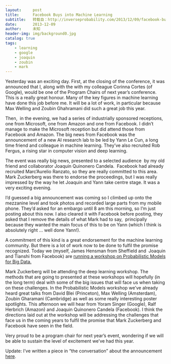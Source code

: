 ```yaml
---
layout:     post
title:      Facebook Buys into Machine Learning
subtitle:   转载自：http://inverseprobability.com/2013/12/09/facebook-buys-into-machine-learning
date:       2013-12-09
author:     未知
header-img: img/background0.jpg
catalog: true
tags:
    - learning
    - google
    - joaquin
    - zoubin
    - mark
---
```


Yesterday was an exciting day. First, at the closing of the conference, it was announced that I, along with the with my colleague Corinna Cortes (of Google), would be one of the Program Chairs of next year’s conference. This is a really great honour. Many of the key figures in machine learning have done this job before me. It will be a lot of work, in particular because Max Welling and Zoubin Ghahramani did such a great job this year.

Then,  in the evening, we had a series of industrially sponsored receptions, one from Microsoft, one from Amazon and one from Facebook. I didn’t manage to make the Microsoft reception but did attend those from Facebook and Amazon. The big news from Facebook was the announcement of a new AI research lab to be led by Yann Le Cun, a long time friend and colleague in machine learning. They’ve also recruited Rob Fergus, a rising star in computer vision and deep learning.

The event was really big news, presented to a selected audience  by my old friend and collaborator Joaquin Quinonero Candela.  Facebook had already recruited Marc’Aurelio Ranzato, so they are really committed to this area. Mark Zuckerberg was there to endorse the proceedings, but I was really impressed by the way he let Joaquin and Yann take centre stage. It was a very exciting evening.

I’d guessed a big announcement was coming so I climbed up onto the mezzanine level and took photos and recorded large parts from my mobile phone. They’d asked for an embargo until 8 am this morning, so I’m just posting about this now. I also cleared it with Facebook before posting, they asked that I remove the details of what Mark had to say,  principally because they wanted the main focus of this to be on Yann (which I think is absolutely right … well done Yann!).

A commitment of this kind is a great endorsement for the machine learning community. But there is a lot of work now to be done to fulfil the promise recognized. Today we (myself, James Hensman from Sheffield and  Joaquin and Tianshi from Facebook) are [running a workshop on Probabilistic Models for Big Data.](https://sites.google.com/site/probabilisticmodelsforbigdata)

Mark Zuckerberg will be attending the deep learning workshop. The methods that are going to presented at these workshops will hopefully (in the long term) deal with some of the big issues that will face us when taking on these challenges. In the Probabilistic Models workshop we’ve already heard great talks from David Blei (Princeton), Max Welling (Amsterdam), Zoubin Gharamani (Cambridge) as well as some really interesting poster spotlights. This afternoon we will hear from Yoram Singer (Google), Ralf Herbrich (Amazon) and Joaquin Quinonero Candela (Facebook). I think the directions laid out at the workshop will be addressing the challenges that face us in the coming years to fulfil the promise that Mark Zuckerberg and Facebook have seen in the field.

Very proud to be a program chair for next year’s event, wondering if we will be able to sustain the level of excitement we’ve had this year.

Update: I’ve written a piece in “the conversation” about the announcement [here](https://theconversation.com/are-you-an-expert-in-machine-learning-facebook-is-hiring-21439).
